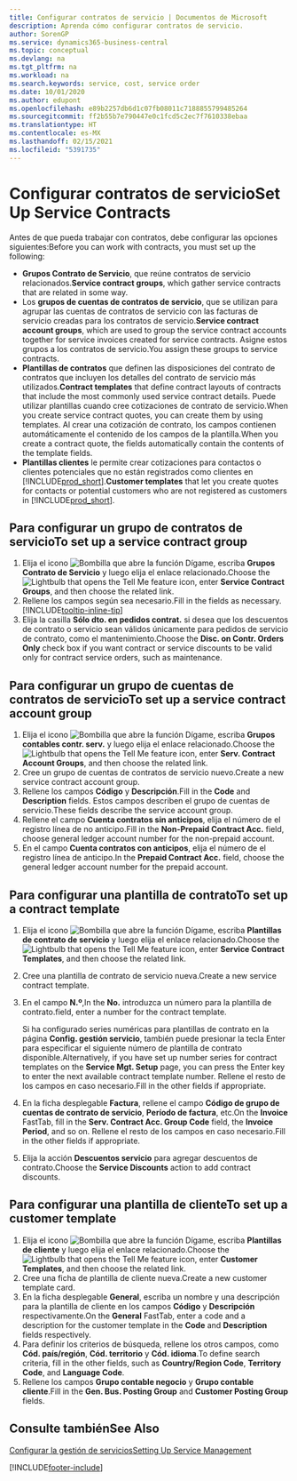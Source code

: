 ```yaml
---
title: Configurar contratos de servicio | Documentos de Microsoft
description: Aprenda cómo configurar contratos de servicio.
author: SorenGP
ms.service: dynamics365-business-central
ms.topic: conceptual
ms.devlang: na
ms.tgt_pltfrm: na
ms.workload: na
ms.search.keywords: service, cost, service order
ms.date: 10/01/2020
ms.author: edupont
ms.openlocfilehash: e89b2257db6d1c07fb08011c7188855799485264
ms.sourcegitcommit: ff2b55b7e790447e0c1fcd5c2ec7f7610338ebaa
ms.translationtype: HT
ms.contentlocale: es-MX
ms.lasthandoff: 02/15/2021
ms.locfileid: "5391735"
---
```

# <a name="set-up-service-contracts"></a><span data-ttu-id="b6586-103">Configurar contratos de servicio</span><span class="sxs-lookup"><span data-stu-id="b6586-103">Set Up Service Contracts</span></span>
<span data-ttu-id="b6586-104">Antes de que pueda trabajar con contratos, debe configurar las opciones siguientes:</span><span class="sxs-lookup"><span data-stu-id="b6586-104">Before you can work with contracts, you must set up the following:</span></span> 

* <span data-ttu-id="b6586-105">**Grupos Contrato de Servicio**, que reúne contratos de servicio relacionados.</span><span class="sxs-lookup"><span data-stu-id="b6586-105">**Service contract groups**, which gather service contracts that are related in some way.</span></span>
* <span data-ttu-id="b6586-106">Los **grupos de cuentas de contratos de servicio**, que se utilizan para agrupar las cuentas de contratos de servicio con las facturas de servicio creadas para los contratos de servicio.</span><span class="sxs-lookup"><span data-stu-id="b6586-106">**Service contract account groups**, which are used to group the service contract accounts together for service invoices created for service contracts.</span></span> <span data-ttu-id="b6586-107">Asigne estos grupos a los contratos de servicio.</span><span class="sxs-lookup"><span data-stu-id="b6586-107">You assign these groups to service contracts.</span></span>  
* <span data-ttu-id="b6586-108">**Plantillas de contratos** que definen las disposiciones del contrato de contratos que incluyen los detalles del contrato de servicio más utilizados.</span><span class="sxs-lookup"><span data-stu-id="b6586-108">**Contract templates** that define contract layouts of contracts that include the most commonly used service contract details.</span></span> <span data-ttu-id="b6586-109">Puede utilizar plantillas cuando cree cotizaciones de contrato de servicio.</span><span class="sxs-lookup"><span data-stu-id="b6586-109">When you create service contract quotes, you can create them by using templates.</span></span> <span data-ttu-id="b6586-110">Al crear una cotización de contrato, los campos contienen automáticamente el contenido de los campos de la plantilla.</span><span class="sxs-lookup"><span data-stu-id="b6586-110">When you create a contract quote, the fields automatically contain the contents of the template fields.</span></span>
* <span data-ttu-id="b6586-111">**Plantillas clientes** le permite crear cotizaciones para contactos o clientes potenciales que no están registrados como clientes en [!INCLUDE[prod_short](includes/prod_short.md)].</span><span class="sxs-lookup"><span data-stu-id="b6586-111">**Customer templates** that let you create quotes for contacts or potential customers who are not registered as customers in [!INCLUDE[prod_short](includes/prod_short.md)].</span></span>  

## <a name="to-set-up-a-service-contract-group"></a><span data-ttu-id="b6586-112">Para configurar un grupo de contratos de servicio</span><span class="sxs-lookup"><span data-stu-id="b6586-112">To set up a service contract group</span></span>  
1. <span data-ttu-id="b6586-113">Elija el icono ![Bombilla que abre la función Dígame](media/ui-search/search_small.png "Dígame qué desea hacer"), escriba **Grupos Contrato de Servicio** y luego elija el enlace relacionado.</span><span class="sxs-lookup"><span data-stu-id="b6586-113">Choose the ![Lightbulb that opens the Tell Me feature](media/ui-search/search_small.png "Tell me what you want to do") icon, enter **Service Contract Groups**, and then choose the related link.</span></span>  
2. <span data-ttu-id="b6586-114">Rellene los campos según sea necesario.</span><span class="sxs-lookup"><span data-stu-id="b6586-114">Fill in the fields as necessary.</span></span> [!INCLUDE[tooltip-inline-tip](includes/tooltip-inline-tip_md.md)]
3. <span data-ttu-id="b6586-115">Elija la casilla **Sólo dto. en pedidos contrat.** si desea que los descuentos de contrato o servicio sean válidos únicamente para pedidos de servicio de contrato, como el mantenimiento.</span><span class="sxs-lookup"><span data-stu-id="b6586-115">Choose the **Disc. on Contr. Orders Only** check box if you want contract or service discounts to be valid only for contract service orders, such as maintenance.</span></span>  

## <a name="to-set-up-a-service-contract-account-group"></a><span data-ttu-id="b6586-116">Para configurar un grupo de cuentas de contratos de servicio</span><span class="sxs-lookup"><span data-stu-id="b6586-116">To set up a service contract account group</span></span>  
1. <span data-ttu-id="b6586-117">Elija el icono ![Bombilla que abre la función Dígame](media/ui-search/search_small.png "Dígame qué desea hacer"), escriba **Grupos contables contr. serv.** y luego elija el enlace relacionado.</span><span class="sxs-lookup"><span data-stu-id="b6586-117">Choose the ![Lightbulb that opens the Tell Me feature](media/ui-search/search_small.png "Tell me what you want to do") icon, enter **Serv. Contract Account Groups**, and then choose the related link.</span></span>  
2. <span data-ttu-id="b6586-118">Cree un grupo de cuentas de contratos de servicio nuevo.</span><span class="sxs-lookup"><span data-stu-id="b6586-118">Create a new service contract account group.</span></span>   
3. <span data-ttu-id="b6586-119">Rellene los campos **Código** y **Descripción**.</span><span class="sxs-lookup"><span data-stu-id="b6586-119">Fill in the **Code** and **Description** fields.</span></span> <span data-ttu-id="b6586-120">Estos campos describen el grupo de cuentas de servicio.</span><span class="sxs-lookup"><span data-stu-id="b6586-120">These fields describe the service account group.</span></span>  
4. <span data-ttu-id="b6586-121">Rellene el campo **Cuenta contratos sin anticipos**, elija el número de el registro línea de no anticipo.</span><span class="sxs-lookup"><span data-stu-id="b6586-121">Fill in the **Non-Prepaid Contract Acc.** field, choose general ledger account number for the non-prepaid account.</span></span>  
5. <span data-ttu-id="b6586-122">En el campo **Cuenta contratos con anticipos**, elija el número de el registro línea de anticipo.</span><span class="sxs-lookup"><span data-stu-id="b6586-122">In the **Prepaid Contract Acc.** field, choose the general ledger account number for the prepaid account.</span></span>  

## <a name="to-set-up-a-contract-template"></a><span data-ttu-id="b6586-123">Para configurar una plantilla de contrato</span><span class="sxs-lookup"><span data-stu-id="b6586-123">To set up a contract template</span></span>  
1. <span data-ttu-id="b6586-124">Elija el icono ![Bombilla que abre la función Dígame](media/ui-search/search_small.png "Dígame qué desea hacer"), escriba **Plantillas de contrato de servicio** y luego elija el enlace relacionado.</span><span class="sxs-lookup"><span data-stu-id="b6586-124">Choose the ![Lightbulb that opens the Tell Me feature](media/ui-search/search_small.png "Tell me what you want to do") icon, enter **Service Contract Templates**, and then choose the related link.</span></span>  
2. <span data-ttu-id="b6586-125">Cree una plantilla de contrato de servicio nueva.</span><span class="sxs-lookup"><span data-stu-id="b6586-125">Create a new service contract template.</span></span>  
3. <span data-ttu-id="b6586-126">En el campo **N.º**,</span><span class="sxs-lookup"><span data-stu-id="b6586-126">In the **No.**</span></span> <span data-ttu-id="b6586-127">introduzca un número para la plantilla de contrato.</span><span class="sxs-lookup"><span data-stu-id="b6586-127">field, enter a number for the contract template.</span></span>  
  
     <span data-ttu-id="b6586-128">Si ha configurado series numéricas para plantillas de contrato en la página **Config. gestión servicio**, también puede presionar la tecla Enter para especificar el siguiente número de plantilla de contrato disponible.</span><span class="sxs-lookup"><span data-stu-id="b6586-128">Alternatively, if you have set up number series for contract templates on the **Service Mgt. Setup** page, you can press the Enter key to enter the next available contract template number.</span></span> <span data-ttu-id="b6586-129">Rellene el resto de los campos en caso necesario.</span><span class="sxs-lookup"><span data-stu-id="b6586-129">Fill in the other fields if appropriate.</span></span>  
  
4. <span data-ttu-id="b6586-130">En la ficha desplegable **Factura**, rellene el campo **Código de grupo de cuentas de contrato de servicio**, **Período de factura**, etc.</span><span class="sxs-lookup"><span data-stu-id="b6586-130">On the **Invoice** FastTab, fill in the **Serv. Contract Acc. Group Code** field, the **Invoice Period**, and so on.</span></span> <span data-ttu-id="b6586-131">Rellene el resto de los campos en caso necesario.</span><span class="sxs-lookup"><span data-stu-id="b6586-131">Fill in the other fields if appropriate.</span></span>  
5. <span data-ttu-id="b6586-132">Elija la acción **Descuentos servicio** para agregar descuentos de contrato.</span><span class="sxs-lookup"><span data-stu-id="b6586-132">Choose the **Service Discounts** action to add contract discounts.</span></span>  

## <a name="to-set-up-a-customer-template"></a><span data-ttu-id="b6586-133">Para configurar una plantilla de cliente</span><span class="sxs-lookup"><span data-stu-id="b6586-133">To set up a customer template</span></span>  
1. <span data-ttu-id="b6586-134">Elija el icono ![Bombilla que abre la función Dígame](media/ui-search/search_small.png "Dígame qué desea hacer"), escriba **Plantillas de cliente** y luego elija el enlace relacionado.</span><span class="sxs-lookup"><span data-stu-id="b6586-134">Choose the ![Lightbulb that opens the Tell Me feature](media/ui-search/search_small.png "Tell me what you want to do") icon, enter **Customer Templates**, and then choose the related link.</span></span>  
2. <span data-ttu-id="b6586-135">Cree una ficha de plantilla de cliente nueva.</span><span class="sxs-lookup"><span data-stu-id="b6586-135">Create a new customer template card.</span></span>  
3. <span data-ttu-id="b6586-136">En la ficha desplegable **General**, escriba un nombre y una descripción para la plantilla de cliente en los campos **Código** y **Descripción** respectivamente.</span><span class="sxs-lookup"><span data-stu-id="b6586-136">On the **General** FastTab, enter a code and a description for the customer template in the **Code** and **Description** fields respectively.</span></span> 
4. <span data-ttu-id="b6586-137">Para definir los criterios de búsqueda, rellene los otros campos, como **Cód. país/región**, **Cód. territorio** y **Cód. idioma**.</span><span class="sxs-lookup"><span data-stu-id="b6586-137">To define search criteria, fill in the other fields, such as **Country/Region Code**, **Territory Code**, and **Language Code**.</span></span>  
5. <span data-ttu-id="b6586-138">Rellene los campos **Grupo contable negocio** y **Grupo contable cliente**.</span><span class="sxs-lookup"><span data-stu-id="b6586-138">Fill in the **Gen. Bus. Posting Group** and **Customer Posting Group** fields.</span></span>  

## <a name="see-also"></a><span data-ttu-id="b6586-139">Consulte también</span><span class="sxs-lookup"><span data-stu-id="b6586-139">See Also</span></span>
[<span data-ttu-id="b6586-140">Configurar la gestión de servicios</span><span class="sxs-lookup"><span data-stu-id="b6586-140">Setting Up Service Management</span></span>](service-setup-service.md)

[!INCLUDE[footer-include](includes/footer-banner.md)]